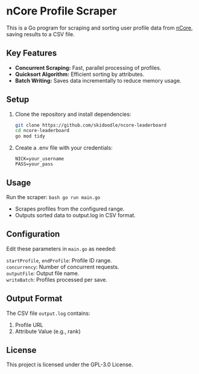 # nCore Profile Scraper

This is a Go program for scraping and sorting user profile data from [nCore](https://ncore.pro/), saving results to a CSV file.

## Key Features

- **Concurrent Scraping:** Fast, parallel processing of profiles.
- **Quicksort Algorithm:** Efficient sorting by attributes.
- **Batch Writing:** Saves data incrementally to reduce memory usage.

## Setup

1. Clone the repository and install dependencies:
   ```bash
   git clone https://github.com/skidoodle/ncore-leaderboard
   cd ncore-leaderboard
   go mod tidy
   ```

2. Create a .env file with your credentials:
    ```env
    NICK=your_username
    PASS=your_pass
    ```

## Usage
Run the scraper:
    ```bash
    go run main.go
    ```

- Scrapes profiles from the configured range.
- Outputs sorted data to output.log in CSV format.
  
## Configuration
Edit these parameters in `main.go` as needed:

`startProfile`, `endProfile`: Profile ID range.  
`concurrency`: Number of concurrent requests.  
`outputFile`: Output file name.  
`writeBatch`: Profiles processed per save.  

## Output Format
The CSV file `output.log` contains:

1. Profile URL
2. Attribute Value (e.g., rank)

## License
This project is licensed under the GPL-3.0 License.



